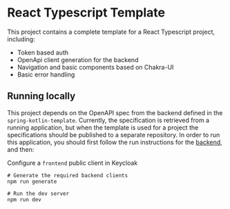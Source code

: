 # React Typescript Template

This project contains a complete template for a React Typescript project, including:
- Token based auth
- OpenApi client generation for the backend
- Navigation and basic components based on Chakra-UI
- Basic error handling

## Running locally
This project depends on the OpenAPI spec from the backend defined in the `spring-kotlin-template`. Currently,
the specification is retrieved from a running application, but when the template is used for a project the 
specifications should be published to a separate repository. In order to run this application, you should first follow
the run instructions for the [backend](https://github.com/sanderk92/spring-kotlin-template), and then:

Configure a `frontend` public client in Keycloak

```shell
# Generate the required backend clients
npm run generate
```

```shell
# Run the dev server
npm run dev
```